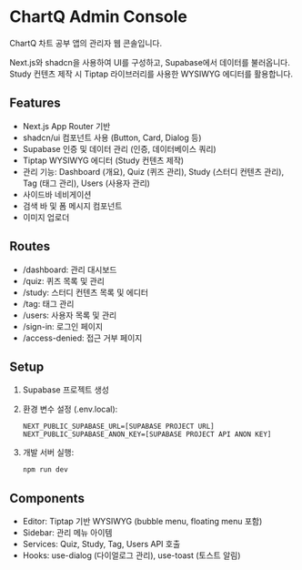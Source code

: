 # ChartQ Admin Console

ChartQ 차트 공부 앱의 관리자 웹 콘솔입니다.

Next.js와 shadcn을 사용하여 UI를 구성하고, Supabase에서 데이터를 불러옵니다.
Study 컨텐츠 제작 시 Tiptap 라이브러리를 사용한 WYSIWYG 에디터를 활용합니다.

## Features

- Next.js App Router 기반
- shadcn/ui 컴포넌트 사용 (Button, Card, Dialog 등)
- Supabase 인증 및 데이터 관리 (인증, 데이터베이스 쿼리)
- Tiptap WYSIWYG 에디터 (Study 컨텐츠 제작)
- 관리 기능: Dashboard (개요), Quiz (퀴즈 관리), Study (스터디 컨텐츠 관리), Tag (태그 관리), Users (사용자 관리)
- 사이드바 네비게이션
- 검색 바 및 폼 메시지 컴포넌트
- 이미지 업로더

## Routes

- /dashboard: 관리 대시보드
- /quiz: 퀴즈 목록 및 관리
- /study: 스터디 컨텐츠 목록 및 에디터
- /tag: 태그 관리
- /users: 사용자 목록 및 관리
- /sign-in: 로그인 페이지
- /access-denied: 접근 거부 페이지

## Setup

1. Supabase 프로젝트 생성

2. 환경 변수 설정 (.env.local):

   ```
   NEXT_PUBLIC_SUPABASE_URL=[SUPABASE PROJECT URL]
   NEXT_PUBLIC_SUPABASE_ANON_KEY=[SUPABASE PROJECT API ANON KEY]
   ```

3. 개발 서버 실행:
   ```bash
   npm run dev
   ```

## Components

- Editor: Tiptap 기반 WYSIWYG (bubble menu, floating menu 포함)
- Sidebar: 관리 메뉴 아이템
- Services: Quiz, Study, Tag, Users API 호출
- Hooks: use-dialog (다이얼로그 관리), use-toast (토스트 알림)
